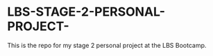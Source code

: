 # LBS-STAGE-2-PERSONAL-PROJECT-
This is the repo for my stage 2 personal project at the LBS Bootcamp.
